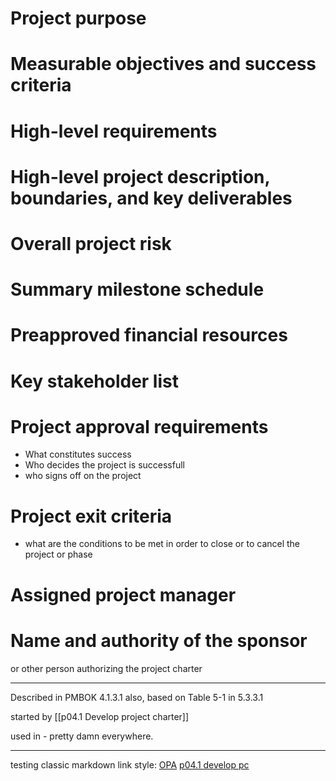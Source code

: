 # Project purpose
# Measurable objectives and success criteria
# High-level requirements
# High-level project description, boundaries, and key deliverables
# Overall project risk
# Summary milestone schedule
# Preapproved financial resources
# Key stakeholder list
# Project approval requirements 
* What constitutes success
* Who decides the project is successfull
* who signs off on the project

# Project exit criteria
* what are the conditions to be met in order to close or to cancel the project or phase

# Assigned project manager

# Name and authority of the sponsor
or other person authorizing the project charter


---

Described in PMBOK 4.1.3.1
also, based on Table 5-1 in 5.3.3.1

started by [[p04.1 Develop project charter]]

used in - pretty damn everywhere.


---
testing classic markdown link style:
[OPA](OPA%20Organizational%20process%20assets)
[p04.1 develop pc](Processes/p04.1%20Develop%20project%20charter)



